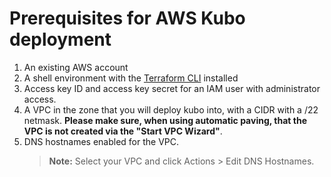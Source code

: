 # Prerequisites for AWS Kubo deployment

1. An existing AWS account
1. A shell environment with the [Terraform CLI](https://www.terraform.io/docs/commands/index.html) installed
1. Access key ID and access key secret for an IAM user with administrator access.
1. A VPC in the zone that you will deploy kubo into, with a CIDR with a /22 netmask. **Please make sure, 
when using automatic paving, that the VPC is not created via the "Start VPC Wizard"**.
1. DNS hostnames enabled for the VPC.
    > **Note:** Select your VPC and click Actions > Edit DNS Hostnames.
